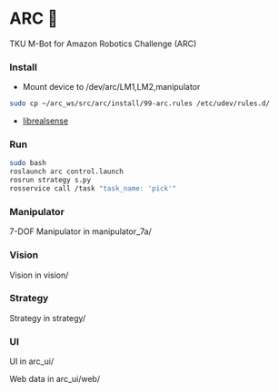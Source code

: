# ARC :bicyclist:
TKU M-Bot for Amazon Robotics Challenge (ARC)


### Install

* Mount device to /dev/arc/LM1,LM2,manipulator

```bash
sudo cp ~/arc_ws/src/arc/install/99-arc.rules /etc/udev/rules.d/
```

* [librealsense](./vision/installation.md)

### Run 

```bash
sudo bash
roslaunch arc control.launch 
rosrun strategy s.py
rosservice call /task "task_name: 'pick'"
```

### Manipulator

7-DOF Manipulator in manipulator_7a/

### Vision

Vision in vision/

### Strategy

Strategy in strategy/

### UI

UI  in arc_ui/

Web data in arc_ui/web/
